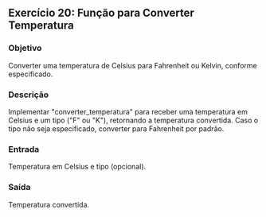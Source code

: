 
## Exercício 20: Função para Converter Temperatura

### Objetivo
Converter uma temperatura de Celsius para Fahrenheit ou Kelvin, conforme especificado.

### Descrição
Implementar "converter_temperatura" para receber uma temperatura em Celsius e um tipo ("F" ou "K"), retornando a temperatura convertida. Caso o tipo não seja especificado, converter para Fahrenheit por padrão.

### Entrada
Temperatura em Celsius e tipo (opcional).

### Saída
Temperatura convertida.
